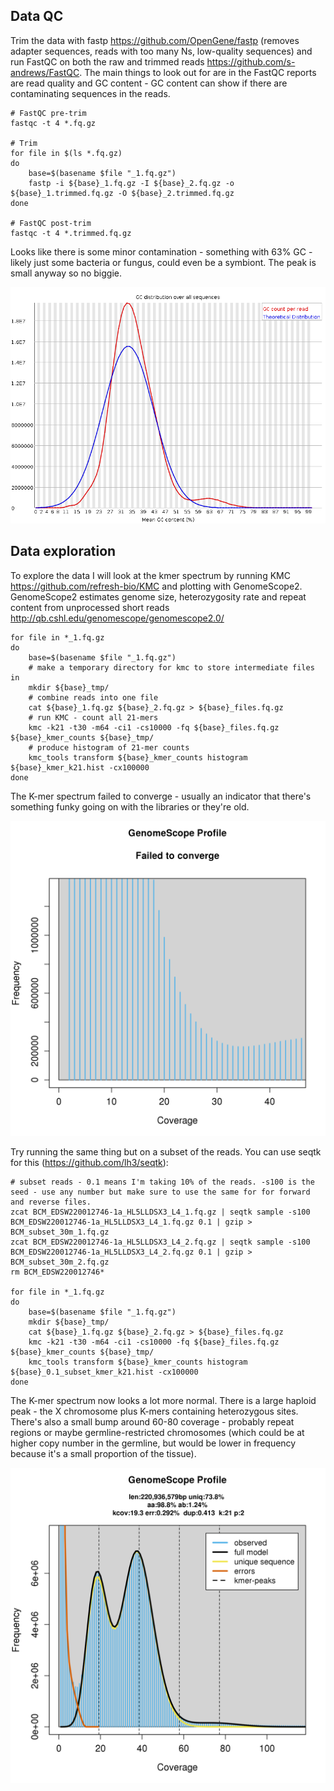 ## Data QC

Trim the data with fastp https://github.com/OpenGene/fastp (removes adapter sequences, reads with too many Ns, low-quality sequences) and run FastQC on both the raw and trimmed reads https://github.com/s-andrews/FastQC. The main things to look out for are in the FastQC reports are read quality and GC content - GC content can show if there are contaminating sequences in the reads.

```
# FastQC pre-trim
fastqc -t 4 *.fq.gz

# Trim
for file in $(ls *.fq.gz)
do
	base=$(basename $file "_1.fq.gz")
	fastp -i ${base}_1.fq.gz -I ${base}_2.fq.gz -o ${base}_1.trimmed.fq.gz -O ${base}_2.trimmed.fq.gz
done

# FastQC post-trim
fastqc -t 4 *.trimmed.fq.gz
```

Looks like there is some minor contamination - something with 63% GC - likely just some bacteria or fungus, could even be a symbiont. The peak is small anyway so no biggie.

![](../figures/lyco_male_reads_GC_content.png)

## Data exploration

To explore the data I will look at the kmer spectrum by running KMC https://github.com/refresh-bio/KMC and plotting with GenomeScope2. GenomeScope2 estimates genome size, heterozygosity rate and repeat content from unprocessed short reads http://qb.cshl.edu/genomescope/genomescope2.0/

```
for file in *_1.fq.gz
do
	base=$(basename $file "_1.fq.gz")
	# make a temporary directory for kmc to store intermediate files in
	mkdir ${base}_tmp/
	# combine reads into one file
	cat ${base}_1.fq.gz ${base}_2.fq.gz > ${base}_files.fq.gz
	# run KMC - count all 21-mers
	kmc -k21 -t30 -m64 -ci1 -cs10000 -fq ${base}_files.fq.gz ${base}_kmer_counts ${base}_tmp/
	# produce histogram of 21-mer counts
	kmc_tools transform ${base}_kmer_counts histogram ${base}_kmer_k21.hist -cx100000
done
```
The K-mer spectrum failed to converge - usually an indicator that there's something funky going on with the libraries or they're old.

![](../figures/lycoriella_male_gscope_kmer_spectra_all_reads.png)

Try running the same thing but on a subset of the reads. You can use seqtk for this (https://github.com/lh3/seqtk):

```
# subset reads - 0.1 means I'm taking 10% of the reads. -s100 is the seed - use any number but make sure to use the same for for forward and reverse files.
zcat BCM_EDSW220012746-1a_HL5LLDSX3_L4_1.fq.gz | seqtk sample -s100 BCM_EDSW220012746-1a_HL5LLDSX3_L4_1.fq.gz 0.1 | gzip > BCM_subset_30m_1.fq.gz
zcat BCM_EDSW220012746-1a_HL5LLDSX3_L4_2.fq.gz | seqtk sample -s100 BCM_EDSW220012746-1a_HL5LLDSX3_L4_2.fq.gz 0.1 | gzip > BCM_subset_30m_2.fq.gz
rm BCM_EDSW220012746*

for file in *_1.fq.gz
do
	base=$(basename $file "_1.fq.gz")
	mkdir ${base}_tmp/
	cat ${base}_1.fq.gz ${base}_2.fq.gz > ${base}_files.fq.gz
	kmc -k21 -t30 -m64 -ci1 -cs10000 -fq ${base}_files.fq.gz ${base}_kmer_counts ${base}_tmp/
	kmc_tools transform ${base}_kmer_counts histogram ${base}_0.1_subset_kmer_k21.hist -cx100000
done
```

The K-mer spectrum now looks a lot more normal. There is a large haploid peak - the X chromosome plus K-mers containing heterozygous sites. There's also a small bump around 60-80 coverage - probably repeat regions or maybe germline-restricted chromosomes (which could be at higher copy number in the germline, but would be lower in frequency because it's a small proportion of the tissue).

![](../figures/lycoriella_male_gscope_kmer_spectra_subset.png)

